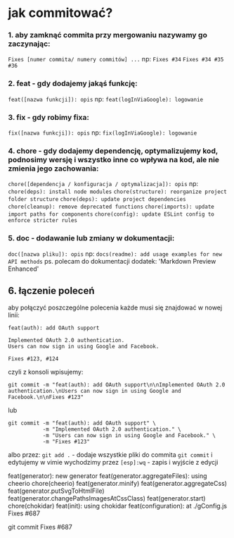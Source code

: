# jak commitować?

### 1. aby zamknąć commita przy mergowaniu nazywamy go zaczynając:
```Fixes [numer commita/ numery commitów] ...```
np:
```Fixes #34```
```Fixes #34 #35 #36```

### 2. feat - gdy dodajemy jakąś funkcję:
```feat([nazwa funkcji]): opis```
np:
```feat(logInViaGoogle): logowanie```

### 3. fix - gdy robimy fixa: 
```fix([nazwa funkcji]): opis```
np:
```fix(logInViaGoogle): logowanie```

### 4. chore - gdy dodajemy dependencję, optymalizujemy kod, podnosimy wersję i wszystko inne co wpływa na kod, ale nie zmienia jego zachowania:
```chore([dependencja / konfiguracja / optymalizacja]): opis```
np:
```chore(deps): install node modules```
```chore(structure): reorganize project folder structure```
```chore(deps): update project dependencies```
```chore(cleanup): remove deprecated functions```
```chore(imports): update import paths for components```
```chore(config): update ESLint config to enforce stricter rules```

### 5. doc - dodawanie lub zmiany w dokumentacji:
```doc([nazwa pliku]): opis```
np:
```docs(readme): add usage examples for new API methods```
ps. polecam do dokumentacji dodatek: 'Markdown Preview Enhanced'

## 6. łączenie poleceń
aby połączyć poszczególne polecenia każde musi się znajdować w nowej linii:
```
feat(auth): add OAuth support

Implemented OAuth 2.0 authentication.
Users can now sign in using Google and Facebook.

Fixes #123, #124
```
czyli z konsoli wpisujemy:
```
git commit -m "feat(auth): add OAuth support\n\nImplemented OAuth 2.0 authentication.\nUsers can now sign in using Google and Facebook.\n\nFixes #123"

```
lub
```
git commit -m "feat(auth): add OAuth support" \
           -m "Implemented OAuth 2.0 authentication." \
           -m "Users can now sign in using Google and Facebook." \
           -m "Fixes #123"
```
albo przez:
```git add .``` - dodaje wszystkie pliki do commita
```git commit```
i edytujemy w vimie
wychodzimy przez ```[esp]:wq``` - zapis i wyjście z edycji


feat(generator): new generator
feat(generator.aggregateFiles): using cheerio
chore(cheerio)
feat(generator.minify)
feat(generator.aggregateCss)
feat(generator.putSvgToHtmlFile)
feat(generator.changePathsImagesAtCssClass)
feat(generator.start)
chore(chokidar)
feat(init): using chokidar
feat(configuration): at ./gConfig.js
Fixes #687

git commit Fixes #687